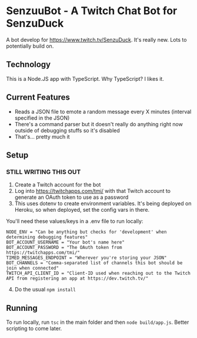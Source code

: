 # SenzuuBot - A Twitch Chat Bot for SenzuDuck

A bot develop for <https://www.twitch.tv/SenzuDuck>. It's really new. Lots to potentially build on.

## Technology

This is a Node.JS app with TypeScript. Why TypeScript? I likes it.

## Current Features

- Reads a JSON file to emote a random message every X minutes (interval specified in the JSON)
- There's a command parser but it doesn't really do anything right now outside of debugging stuffs so it's disabled
- That's... pretty much it

## Setup

### STILL WRITING THIS OUT

1. Create a Twitch account for the bot
2. Log into <https://twitchapps.com/tmi/> with that Twitch account to generate an OAuth token to use as a password
3. This uses dotenv to create environment variables. It's being deployed on Heroku, so when deployed, set the config vars in there.

You'll need these values/keys in a .env file to run locally:

```text
NODE_ENV = "Can be anything but checks for 'development' when determining debugging features"
BOT_ACCOUNT_USERNAME = "Your bot's name here"
BOT_ACCOUNT_PASSWORD = "The OAuth token from https://twitchapps.com/tmi/"
TIMED_MESSAGES_ENDPOINT = "Wherever you're storing your JSON"
BOT_CHANNELS = "Comma-separated list of channels this bot should be join when connected"
TWITCH_API_CLIENT_ID = "Client-ID used when reaching out to the Twitch API from registering an app at https://dev.twitch.tv/"
```

4. Do the usual `npm install`

## Running

To run locally, run `tsc` in the main folder and then `node build/app.js`. Better scripting to come later.

